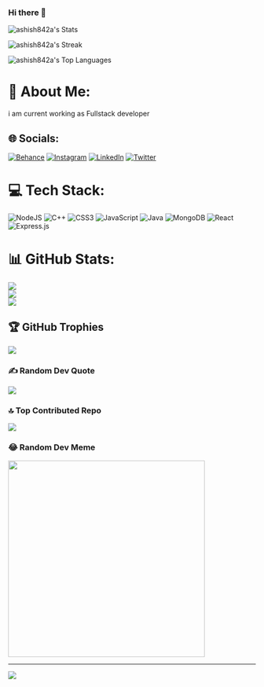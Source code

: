 ### Hi there 👋

<!--
**ashish842a/ashish842a** is a ✨ _special_ ✨ repository because its `README.md` (this file) appears on your GitHub profile.

Here are some ideas to get you started:

- 🔭 I’m currently working on ...
- 🌱 I’m currently learning ...
- 👯 I’m looking to collaborate on ...
- 🤔 I’m looking for help with ...
- 💬 Ask me about ...
- 📫 How to reach me: ...
- 😄 Pronouns: ...
- ⚡ Fun fact: ...
-->

![ashish842a's Stats](https://github-readme-stats.vercel.app/api?username=ashish842a&theme=vue-dark&show_icons=true&hide_border=false&count_private=true)


![ashish842a's Streak](https://github-readme-streak-stats.herokuapp.com/?user=ashish842a&theme=vue-dark&hide_border=false)

![ashish842a's Top Languages](https://github-readme-stats.vercel.app/api/top-langs/?username=ashish842a&theme=vue-dark&show_icons=true&hide_border=false&layout=compact)


# 💫 About Me:
i am current working as Fullstack developer


## 🌐 Socials:
[![Behance](https://img.shields.io/badge/Behance-1769ff?logo=behance&logoColor=white)](https://behance.net/https://www.behance.net/ashishkumar757) [![Instagram](https://img.shields.io/badge/Instagram-%23E4405F.svg?logo=Instagram&logoColor=white)](https://instagram.com/ashishkumar0842) [![LinkedIn](https://img.shields.io/badge/LinkedIn-%230077B5.svg?logo=linkedin&logoColor=white)](https://linkedin.com/in/https://www.linkedin.com/in/ashish-kumar-98482b1a9/) [![Twitter](https://img.shields.io/badge/Twitter-%231DA1F2.svg?logo=Twitter&logoColor=white)](https://twitter.com/Ashishkumar084a) 

# 💻 Tech Stack:
![NodeJS](https://img.shields.io/badge/node.js-6DA55F?style=for-the-badge&logo=node.js&logoColor=white) ![C++](https://img.shields.io/badge/c++-%2300599C.svg?style=for-the-badge&logo=c%2B%2B&logoColor=white) ![CSS3](https://img.shields.io/badge/css3-%231572B6.svg?style=for-the-badge&logo=css3&logoColor=white) ![JavaScript](https://img.shields.io/badge/javascript-%23323330.svg?style=for-the-badge&logo=javascript&logoColor=%23F7DF1E) ![Java](https://img.shields.io/badge/java-%23ED8B00.svg?style=for-the-badge&logo=java&logoColor=white) ![MongoDB](https://img.shields.io/badge/MongoDB-%234ea94b.svg?style=for-the-badge&logo=mongodb&logoColor=white) ![React](https://img.shields.io/badge/react-%2320232a.svg?style=for-the-badge&logo=react&logoColor=%2361DAFB) ![Express.js](https://img.shields.io/badge/express.js-%23404d59.svg?style=for-the-badge&logo=express&logoColor=%2361DAFB)
# 📊 GitHub Stats:
![](https://github-readme-stats.vercel.app/api?username=ashish842a&theme=dark&hide_border=false&include_all_commits=false&count_private=false)<br/>
![](https://github-readme-streak-stats.herokuapp.com/?user=ashish842a&theme=dark&hide_border=false)<br/>
![](https://github-readme-stats.vercel.app/api/top-langs/?username=ashish842a&theme=dark&hide_border=false&include_all_commits=false&count_private=false&layout=compact)

## 🏆 GitHub Trophies
![](https://github-profile-trophy.vercel.app/?username=ashish842a&theme=radical&no-frame=false&no-bg=true&margin-w=4)

### ✍️ Random Dev Quote
![](https://quotes-github-readme.vercel.app/api?type=horizontal&theme=radical)

### 🔝 Top Contributed Repo
![](https://github-contributor-stats.vercel.app/api?username=ashish842a&limit=5&theme=dark&combine_all_yearly_contributions=true)

### 😂 Random Dev Meme
<img src='https://randommeme-five.vercel.app/' style="height: 400px;"/>

---
[![](https://visitcount.itsvg.in/api?id=ashish842a&icon=0&color=0)](https://visitcount.itsvg.in)

<!-- Proudly created with GPRM ( https://gprm.itsvg.in ) -->
